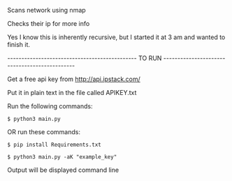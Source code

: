 Scans network using nmap














Checks their ip for more info















Yes I know this is inherently recursive, but I started it at 3 am and wanted to finish it.











---------------------------------------------- TO RUN ----------------------------------------------


Get a free api key from http://api.ipstack.com/

Put it in plain text in the file called APIKEY.txt

Run the following commands:

    $ python3 main.py



OR run these commands:

    $ pip install Requirements.txt

    $ python3 main.py -aK "example_key"




Output will be displayed command line